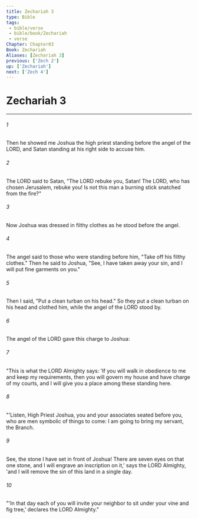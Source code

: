 ```yaml
---
title: Zechariah 3
type: Bible
tags:
 - bible/verse
 - bible/book/Zechariah
 - verse
Chapter: Chapter03
Book: Zechariah
Aliases: [Zechariah 3]
previous: ['Zech 2']
up: ['Zechariah']
next: ['Zech 4']
---
```

# Zechariah 3

***


###### 1 
Then he showed me Joshua the high priest standing before the angel of the LORD, and Satan standing at his right side to accuse him. 

###### 2 
The LORD said to Satan, "The LORD rebuke you, Satan! The LORD, who has chosen Jerusalem, rebuke you! Is not this man a burning stick snatched from the fire?" 

###### 3 
Now Joshua was dressed in filthy clothes as he stood before the angel. 

###### 4 
The angel said to those who were standing before him, "Take off his filthy clothes." Then he said to Joshua, "See, I have taken away your sin, and I will put fine garments on you." 

###### 5 
Then I said, "Put a clean turban on his head." So they put a clean turban on his head and clothed him, while the angel of the LORD stood by. 

###### 6 
The angel of the LORD gave this charge to Joshua: 

###### 7 
"This is what the LORD Almighty says: 'If you will walk in obedience to me and keep my requirements, then you will govern my house and have charge of my courts, and I will give you a place among these standing here. 

###### 8 
"'Listen, High Priest Joshua, you and your associates seated before you, who are men symbolic of things to come: I am going to bring my servant, the Branch. 

###### 9 
See, the stone I have set in front of Joshua! There are seven eyes on that one stone, and I will engrave an inscription on it,' says the LORD Almighty, 'and I will remove the sin of this land in a single day. 

###### 10 
"'In that day each of you will invite your neighbor to sit under your vine and fig tree,' declares the LORD Almighty." 
